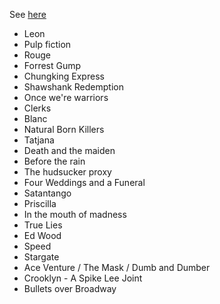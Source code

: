 See [here](https://x.com/Il_Mago_KK/status/1815011693765828867)

- Leon
- Pulp fiction
- Rouge 
- Forrest Gump
- Chungking Express
- Shawshank Redemption
- Once we're warriors
- Clerks
- Blanc
- Natural Born Killers
- Tatjana
- Death and the maiden
- Before the rain
- The hudsucker proxy
- Four Weddings and a Funeral
- Satantango
- Priscilla
- In the mouth of madness
- True Lies
- Ed Wood
- Speed
- Stargate
- Ace Venture / The Mask / Dumb and Dumber
- Crooklyn - A Spike Lee Joint
- Bullets over Broadway

